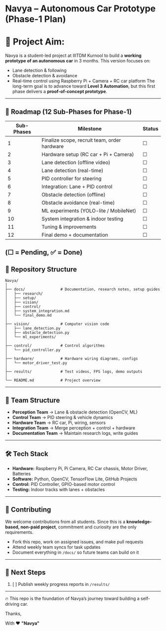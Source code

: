 # **Navya – Autonomous Car Prototype (Phase-1 Plan)**

# 🚗 Project Aim:
Navya is a student-led project at IIITDM Kurnool to build a **working prototype of an autonomous car** in 3 months.
This version focuses on:
* Lane detection & following
* Obstacle detection & avoidance
* Real-time control using Raspberry Pi + Camera + RC car platform
The long-term goal is to advance toward **Level 3 Automation**, but this first phase delivers a **proof-of-concept prototype**.
---

## 📅 Roadmap (12 Sub-Phases for Phase-1)
| Sub-Phases | Milestone                                    | Status |
| ---- | -------------------------------------------- | ------ |
| 1    | Finalize scope, recruit team, order hardware | ☐      |
| 2    | Hardware setup (RC car + Pi + Camera)        | ☐      |
| 3    | Lane detection (offline video)               | ☐      |
| 4    | Lane detection (real-time)                   | ☐      |
| 5    | PID controller for steering                  | ☐      |
| 6    | Integration: Lane + PID control              | ☐      |
| 7    | Obstacle detection (offline)                 | ☐      |
| 8    | Obstacle avoidance (real-time)               | ☐      |
| 9    | ML experiments (YOLO-lite / MobileNet)       | ☐      |
| 10   | System integration & indoor testing          | ☐      |
| 11   | Tuning & improvements                        | ☐      |
| 12   | Final demo + documentation                   | ☐      |
(☐ = Pending, ✅ = Done)
---

## 📂 Repository Structure
```
Navya/
│
├── docs/                # Documentation, research notes, setup guides
│   ├── research/
│   ├── setup/
│   ├── vision/
│   ├── control/
│   ├── system_integration.md
│   └── final_demo.md
│
├── vision/              # Computer vision code
│   ├── lane_detection.py
│   ├── obstacle_detection.py
│   └── ml_experiments/
│
├── control/             # Control algorithms
│   └── pid_controller.py
│
├── hardware/            # Hardware wiring diagrams, configs
│   └── motor_driver_test.py
│
├── results/             # Test videos, FPS logs, demo outputs
│
└── README.md            # Project overview
```
---

## 👥 Team Structure
* **Perception Team** → Lane & obstacle detection (OpenCV, ML)
* **Control Team** → PID steering & vehicle dynamics
* **Hardware Team** → RC car, Pi, wiring, sensors
* **Integration Team** → Merge perception + control + hardware
* **Documentation Team** → Maintain research logs, write guides
---

## 🛠️ Tech Stack
* **Hardware:** Raspberry Pi, Pi Camera, RC Car chassis, Motor Driver, Batteries
* **Software:** Python, OpenCV, TensorFlow Lite, GitHub Projects
* **Control:** PID Controller, GPIO-based motor control
* **Testing:** Indoor tracks with lanes + obstacles
---

## 🤝 Contributing
We welcome contributions from all students. Since this is a **knowledge-based, non-paid project**, commitment and curiosity are the only requirements.
* Fork this repo, work on assigned issues, and make pull requests
* Attend weekly team syncs for task updates
* Document everything in `/docs/` so future teams can build on it
---

## 📌 Next Steps
1. [ ] Publish weekly progress reports in `/results/`

---
🔥 This repo is the foundation of Navya’s journey toward building a self-driving car.


Thanks,


With ❤️ **"Navya"**

